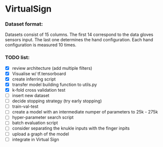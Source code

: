 # VirtualSign

### Dataset format:
Datasets consist of 15 columns. The first 14 correspond to the data gloves sensors input. The last one determines the hand configuration. Each hand configuration is measured 10 times.

### TODO list:
- [x] review architecture (add multiple filters)
- [x] Visualise w/ tf.tensorboard
- [x] create inferring script
- [x] transfer model building function to utils.py
- [x] k-fold cross validation test
- [ ] insert new dataset
- [ ] decide stopping strategy (try early stopping)
- [ ] train-val-test
- [ ] create a model with an intermediate numper of parameters to 25k - 275k
- [ ] hyper-parameter search script
- [ ] batch evaluation script
- [ ] consider separating the knukle inputs with the finger inpits
- [ ] upload a graph of the model
- [ ] integrate in Virtual Sign
